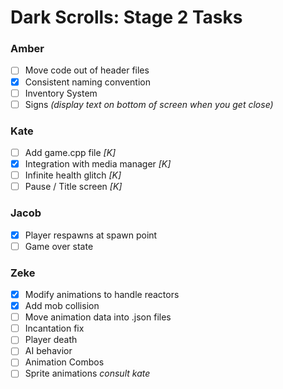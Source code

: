 # Dark Scrolls: Stage 2 Tasks

### Amber
- [ ] Move code out of header files
- [x] Consistent naming convention
- [ ] Inventory System
- [ ] Signs *(display text on bottom of screen when you get close)*

### Kate
- [ ] Add game.cpp file *[K]*
- [X] Integration with media manager *[K]*
- [ ] Infinite health glitch *[K]*
- [ ] Pause / Title screen *[K]*

### Jacob
- [x] Player respawns at spawn point
- [ ] Game over state

### Zeke
- [X] Modify animations to handle reactors 
- [x] Add mob collision
- [ ] Move animation data into .json files
- [ ] Incantation fix
- [ ] Player death
- [ ] AI behavior
- [ ] Animation Combos
- [ ] Sprite animations *consult kate*